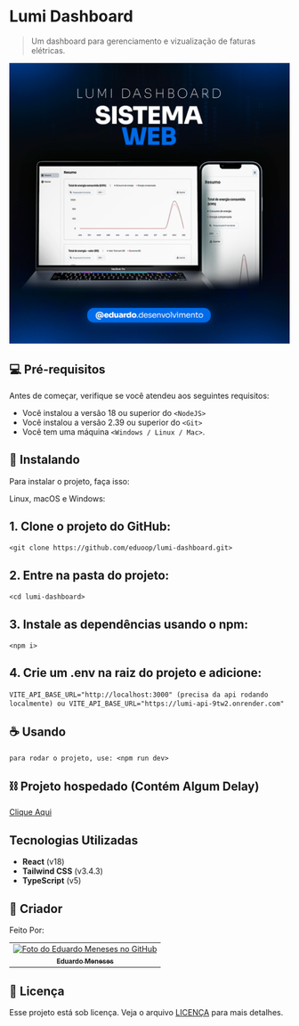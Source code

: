 # Lumi Dashboard

> Um dashboard para gerenciamento e vizualização de faturas elétricas.

![project presentation](src/assets//project-presentation.png)

## 💻 Pré-requisitos

Antes de começar, verifique se você atendeu aos seguintes requisitos:

- Você instalou a versão 18 ou superior do `<NodeJS>`
- Você instalou a versão 2.39 ou superior do `<Git>`
- Você tem uma máquina `<Windows / Linux / Mac>`.

## 🚀 Instalando

Para instalar o projeto, faça isso:

Linux, macOS e Windows:

## 1. Clone o projeto do GitHub:

```
<git clone https://github.com/eduoop/lumi-dashboard.git>
```

## 2. Entre na pasta do projeto:

```
<cd lumi-dashboard>
```

## 3. Instale as dependências usando o npm:

```
<npm i>
```

## 4. Crie um .env na raiz do projeto e adicione:

```
VITE_API_BASE_URL="http://localhost:3000" (precisa da api rodando localmente) ou VITE_API_BASE_URL="https://lumi-api-9tw2.onrender.com"
```

## ☕ Usando

```
para rodar o projeto, use: <npm run dev>
```

## ⛓️ Projeto hospedado (Contém Algum Delay)

[Clique Aqui](https://lumi-dashboard.vercel.app)

## Tecnologias Utilizadas

- **React** (v18)
- **Tailwind CSS** (v3.4.3)
- **TypeScript** (v5)

## 🤝 Criador

Feito Por:

<table>
  <tr>
    <td align="center">
      <a href="#" title="defina o titulo do link">
        <img src="https://avatars.githubusercontent.com/u/85969484?s=400&u=b0e89e575a7cb91fc9f8a69e126a9d7587aa9478&v=4" width="100px;" alt="Foto do Eduardo Meneses no GitHub"/><br>
        <sub>
          <b>Eduardo Meneses</b>
        </sub>
      </a>
    </td>
  </tr>
</table>

## 📝 Licença

Esse projeto está sob licença. Veja o arquivo [LICENÇA](LICENSE.md) para mais detalhes.
